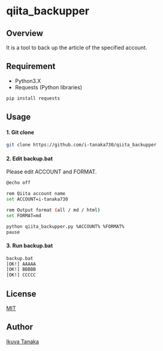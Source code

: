 # qiita_backupper

## Overview

It is a tool to back up the article of the specified account.

## Requirement

- Python3.X
- Requests (Python libraries)
```sh
pip install requests
```

## Usage

#### 1. Git clone
```sh
git clone https://github.com/i-tanaka730/qiita_backupper
```

#### 2. Edit backup.bat
Please edit ACCOUNT and FORMAT.
```sh
@echo off

rem Qiita account name
set ACCOUNT=i-tanaka730

rem Output format (all / md / html)
set FORMAT=md

python qiita_backupper.py %ACCOUNT% %FORMAT%
pause
```

#### 3. Run backup.bat
```sh
backup.bat
[OK!] AAAAA
[OK!] BBBBB
[OK!] CCCCC
```

## License
[MIT](https://github.com/i-tanaka730/qiita_backupper/blob/master/LICENSE)

## Author
[Ikuya Tanaka](https://github.com/i-tanaka730)
